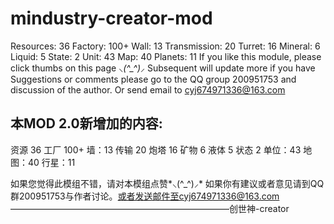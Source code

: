 # mindustry-creator-mod
Resources: 36
Factory: 100+
Wall: 13
Transmission: 20
Turret: 16
Mineral: 6
Liquid: 5
State: 2
Unit: 43
Map: 40
Planets: 11
If you like this module, please click thumbs on this page *⸜(^_^)⸝*
Subsequent will update more if you have Suggestions or comments please go to the QQ group 200951753 and discussion of the author.
Or send email to cyj674971336@163.com



## 本MOD 2.0新增加的内容:

资源 36
工厂 100+
墙：13
传输 20
炮塔 16
矿物 6
液体 5
状态 2
单位：43
地图：40
行星：11

如果您觉得此模组不错，请对本模组点赞*⸜(^_^)⸝*
如果你有建议或者意见请到QQ群200951753与作者讨论。或者发送邮件至cyj674971336@163.com
—————————————————————————创世神-creator
